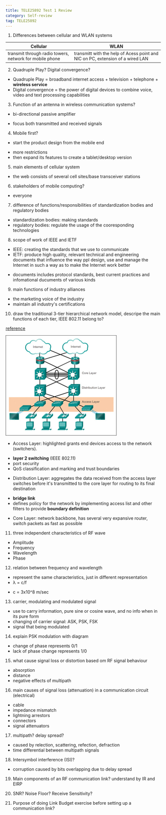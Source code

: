 ```yaml
---
title: TELE25892 Test 1 Review
category: Self-review
tag: TELE25892
---
```

1. Differences between cellular and WLAN systems

 Cellular | WLAN 
 --- | ---
 transmit through radio towers, network for mobile phone | transmitt with the help of Acess point and NIC on PC, extension of a wired LAN

2. Quadruple Play? Digital convergence?
* Quadruple Play = broadband internet access + television + telephone + **wireless service**
* Digital convergence = the power of digital devices to combine voice, video and text processing capabilities

3. Function of an antenna in wireless communication systems?
* bi-directional passive amplifier
 - focus both transmitted and received signals

4. Mobile first?
* start the product design from the mobile end
 - more restrictions
 - then expand its features to create a tablet/desktop version

5. main elements of cellular system
* the web consists of several cell sites/base transceiver stations

6. stakeholders of mobile computing?
* everyone

7. difference of functions/responsibilities of standardization bodies and regulatory bodies
* standardization bodies: making standards
* regulatory bodies: regulate the usage of the cooresponding technologies

8. scope of work of IEEE and IETF
* IEEE: creating the standards that we use to communicate
* IETF: produce high quality, relevant technical and engineering documents that influence the way ppl design, use and manage the Internet in such a way as to make the Internet work better
 - documents includes protocol standards, best current practices and infomational ducuments of various kinds

9. main functions of industry alliances
* the marketing voice of the industry
* maintain all industry's certifications

10. draw the traditional 3-tier hierarchical network model, descripe the main functions of each tier, IEEE 802.11 belong to?

[reference](http://www.ciscopress.com/articles/article.asp?p=2202410&seqNum=4)

![structure](/assets/images/post_images/tele20892-test1-1.jpg)
* Access Layer: highlighted grants end devices access to the network (switchers).
 - **layer 2 switching** (IEEE 802.11)
 - port security
 - QoS classification and marking and trust boundaries
* Distribution Layer: aggregates the data received from the access layer switches before it's transmitted to the core layer for routing to its final destination
 - **bridge link**
 - defines policy for the network by implementing access list and other filters to provide **boundary definition**
* Core Layer: network backbone, has several very expansive router, switch packets as fast as possible

11. three independent characteristics of RF wave
* Amplitude
* Frequency
* Wavelength
* Phase

12. relation between frequency and wavelength
* represent the same characteristics, just in different representation
* λ = c/f
 - c = 3x10^8 m/sec

13. carrier, modulating and modulated signal
* use to carry information, pure sine or cosine wave, and no info when in its pure form
* changing of carrier signal: ASK, PSK, FSK
* signal that being modulated

14. explain PSK modulation with diagram
* change of phase represents 0/1
* lack of phase change represents 1/0

15. what cause signal loss or distortion based om RF signal behaviour
* absorption
* distance
* negative effects of multipath

16. main causes of signal loss (attenuation) in a communication circuit (electrical)
* cable
* impedance mismatch
* lightning arrestors
* connectors
* signal attenuators

17. multipath? delay spread?
* caused by relection, scattering, refection, defraction
* time differential between multipath signals

18. Intersymbol interference (ISI)?
* corruption caused by bits overlapping due to delay spread

19. Main components of an RF communication link? understand by IR and EIRP

20. SNR? Noise Floor? Receive Sensitivity?

21. Purpose of doing Link Budget exercise before setting up a communication link?



